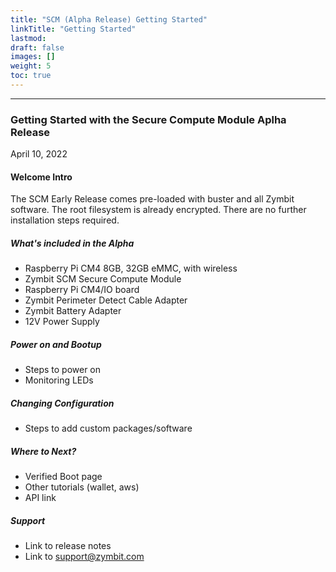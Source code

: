 ```yaml
---
title: "SCM (Alpha Release) Getting Started"
linkTitle: "Getting Started"
lastmod:
draft: false
images: []
weight: 5
toc: true
---
```


-----
### **Getting Started with the Secure Compute Module Aplha Release**
April 10, 2022

#### Welcome Intro

The SCM Early Release comes pre-loaded with buster and all Zymbit software. The root filesystem is already encrypted. There are no further installation steps required.

##### What's included in the Alpha

 * Raspberry Pi CM4 8GB, 32GB eMMC, with wireless
 * Zymbit SCM Secure Compute Module
 * Raspberry Pi CM4/IO board
 * Zymbit Perimeter Detect Cable Adapter
 * Zymbit Battery Adapter
 * 12V Power Supply

##### Power on and Bootup
 * Steps to power on
 * Monitoring LEDs

##### Changing Configuration
 * Steps to add custom packages/software

##### Where to Next?
 * Verified Boot page
 * Other tutorials (wallet, aws)
 * API link

##### Support
 * Link to release notes
 * Link to support@zymbit.com


